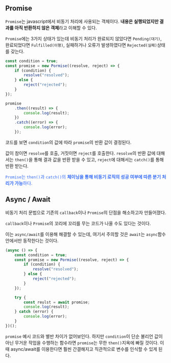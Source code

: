 ## Promise

`Promise`는 javascript에서 비동기 처리에 사용되는 객체이다. **내용은 실행되었지만 결과를 아직 반환하지 않은 객체**라고 이해할 수 있다.

`Promise`에는 3가지 상태가 있는데 비동기 처리가 완료되지 않았다면 `Pending(대기)`, 완료되었다면 `Fulfilled(이행)`, 실패하거나 오류가 발생하였다면 `Rejected(실패)`상태를 갖는다.

```javascript
const condition = true;
const promise = new Pormise((resolve, reject) => {
    if (condition) {
        resolve("resolved");
    } else {
        reject("rejected");
    }
});

promise
    .then((result) => {
        console.log(result);
    })
    .catch((error) => {
        console.log(error);
    });
```

코드를 보면 `condition`의 값에 따라 `promise`의 반환 값이 결정된다.

값이 참이면 `resolve`를 호출, 거짓이면 `reject`를 호출한다. `resolve`의 반환 값에 대해서는 `then()`을 통해 결과 값을 반환 받을 수 있고, `reject`에 대해서는 `catch()`를 통해 반환 받는다.

<span style="color: #336AF6">`Promise`는 `then()`과 `catch()`의 **체이닝을 통해 비동기 로직의 성공 여부에 따른 분기 처리가 가능**하다. </span>

## Async / Await

비동기 처리 문법으로 기존의 `callback`이나 `Promise`의 단점을 해소하고자 만들어졌다.

`callback`이나 `Promise`의 꼬리에 꼬리를 무는 코드가 나올 수도 있다는 것이다.

이는 `async/await`를 이용해 해결할 수 있는데, 여기서 주의할 것은 `await`는 `async`함수 안에서만 동작한다는 것이다.

```javascript
(async () => {
    const condition = true;
    const promise = new Pormise((resolve, reject) => {
        if (condition) {
            resolve("resolved");
        } else {
            reject("rejected");
        }
    });

    try {
        const reulst = await promise;
        console.log(result);
    } catch (error) {
        console.log(error);
    }
})();
```

`promise` 예시 코드와 별반 차이가 없어보인다. 하지만 `condition`이 단순 불리언 값이 아닌 무거운 작업을 수행하는 함수라면 `promise`는 무한 `then()`지옥에 빠질 것이다. 이 때 async/await를 이용한다면 훨씬 간결해지고 직관적으로 변수를 인식할 수 있게 된다.
